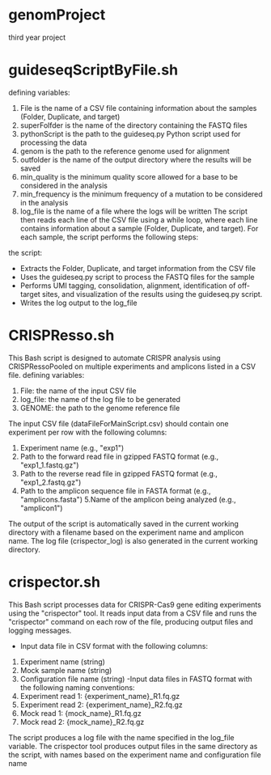 # genomProject
third year project

# guideseqScriptByFile.sh
defining variables:

1. File is the name of a CSV file containing information about the samples (Folder, Duplicate, and target)
2. superFolfder is the name of the directory containing the FASTQ files
3. pythonScript is the path to the guideseq.py Python script used for processing the data
4. genom is the path to the reference genome used for alignment
5. outfolder is the name of the output directory where the results will be saved
6. min_quality is the minimum quality score allowed for a base to be considered in the analysis
7. min_frequency is the minimum frequency of a mutation to be considered in the analysis
8. log_file is the name of a file where the logs will be written
The script then reads each line of the CSV file using a while loop, where each line contains information about a sample (Folder, Duplicate, and target). For each sample, the script performs the following steps:

the script:
- Extracts the Folder, Duplicate, and target information from the CSV file
- Uses the guideseq.py script to process the FASTQ files for the sample
- Performs UMI tagging, consolidation, alignment, identification of off-target sites, and visualization of the results using the guideseq.py script.
- Writes the log output to the log_file

# CRISPResso.sh
This Bash script is designed to automate CRISPR analysis using CRISPRessoPooled on multiple experiments and amplicons listed in a CSV file.
defining variables:
1. File: the name of the input CSV file
2. log_file: the name of the log file to be generated
3. GENOME: the path to the genome reference file

The input CSV file (dataFileForMainScript.csv) should contain one experiment per row with the following columns:

1. Experiment name (e.g., "exp1")
2. Path to the forward read file in gzipped FASTQ format (e.g., "exp1_1.fastq.gz")
3. Path to the reverse read file in gzipped FASTQ format (e.g., "exp1_2.fastq.gz")
4. Path to the amplicon sequence file in FASTA format (e.g., "amplicons.fasta")
5.Name of the amplicon being analyzed (e.g., "amplicon1")

The output of the script is automatically saved in the current working directory with a filename based on the experiment name and amplicon name. The log file (crispector_log) is also generated in the current working directory.

# crispector.sh
This Bash script processes data for CRISPR-Cas9 gene editing experiments using the "crispector" tool. It reads input data from a CSV file and runs the "crispector" command on each row of the file, producing output files and logging messages.

- Input data file in CSV format with the following columns:
1. Experiment name (string)
2. Mock sample name (string)
3. Configuration file name (string)
-Input data files in FASTQ format with the following naming conventions:
1. Experiment read 1: {experiment_name}_R1.fq.gz
2. Experiment read 2: {experiment_name}_R2.fq.gz
3. Mock read 1: {mock_name}_R1.fq.gz
4. Mock read 2: {mock_name}_R2.fq.gz

The script produces a log file with the name specified in the log_file variable. The crispector tool produces output files in the same directory as the script, with names based on the experiment name and configuration file name


